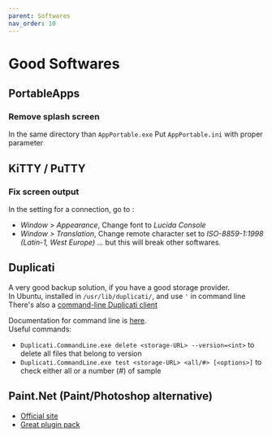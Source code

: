```yaml
---
parent: Softwares
nav_order: 10
---
```


# Good Softwares

## PortableApps

### Remove splash screen

In the same directory than `AppPortable.exe`
Put `AppPortable.ini` with proper parameter

## KiTTY / PuTTY

### Fix screen output

In the setting for a connection, go to :

* *Window > Appearance*, Change font to *Lucida Console*
* *Window > Translation*, Change remote character set to *ISO-8859-1:1998 (Latin-1, West Europe)* ... but this will break other softwares.

## Duplicati

A very good backup solution, if you have a good storage provider.  
In Ubuntu, installed in `/usr/lib/duplicati/`, and use `'` in command line
There's also a [command-line Duplicati client](https://pypi.org/project/duplicati-client/)

Documentation for command line is [here](https://duplicati.readthedocs.io/en/latest/04-using-duplicati-from-the-command-line/).  
Useful commands:

* `Duplicati.CommandLine.exe delete <storage-URL> --version=<int>` to delete all files that belong to version <int>
* `Duplicati.CommandLine.exe test <storage-URL> <all/#> [<options>]` to check either all or a number (#) of sample


## Paint.Net (Paint/Photoshop alternative)

* [Official site](https://www.getpaint.net/index.html)
* [Great plugin pack](https://forums.getpaint.net/topic/110234-red-ochre-plugin-pack-101-march-2017/)
